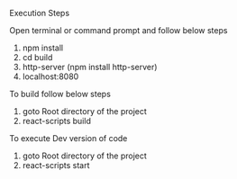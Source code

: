 Execution Steps

Open terminal or command prompt and follow below steps

1. npm install
2. cd build 
3. http-server (npm install http-server)
4. localhost:8080

To build follow below steps
1. goto Root directory of the project
2. react-scripts build

To execute Dev version of code
1. goto Root directory of the project
2. react-scripts start
